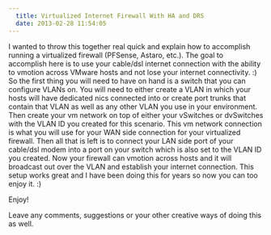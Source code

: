 ```yaml
---
  title: Virtualized Internet Firewall With HA and DRS
  date: 2013-02-28 11:54:05
---
```


I wanted to throw this together real quick and explain how to accomplish
running a virtualized firewall (PFSense, Astaro, etc.). The goal to
accomplish here is to use your cable/dsl internet connection with the
ability to vmotion across VMware hosts and not lose your internet
connectivity. :) So the first thing you will need to have on hand is a
switch that you can configure VLANs on. You will need to either create a
VLAN in which your hosts will have dedicated nics connected into or
create port trunks that contain that VLAN as well as any other VLAN you
use in your environment. Then create your vm network on top of either
your vSwitches or dvSwitches with the VLAN ID you created for this
scenario. This vm network connection is what you will use for your WAN
side connection for your virtualized firewall. Then all that is left is
to connect your LAN side port of your cable/dsl modem into a port on
your switch which is also set to the VLAN ID you created. Now your
firewall can vmotion across hosts and it will broadcast out over the
VLAN and establish your internet connection. This setup works great and
I have been doing this for years so now you can too enjoy it. :)

Enjoy!

Leave any comments, suggestions or your other creative ways of doing
this as well.
